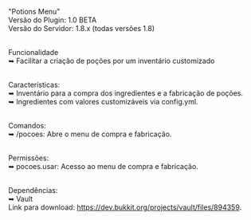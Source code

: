 "Potions Menu" <br/>
Versão do Plugin: 1.0 BETA <br/>
Versão do Servidor: 1.8.x (todas versões 1.8) <br/> <br/>

Funcionalidade <br/>
➥ Facilitar a criação de poções por um inventário customizado <br/> <br/>

Características: <br/>
➥ Inventário para a compra dos ingredientes e a fabricação de poções. <br/>
➥ Ingredientes com valores customizáveis via config.yml. <br/> <br/>

Comandos: <br/>
➥ /pocoes: Abre o menu de compra e fabricação. <br/> <br/>

Permissões: <br/>
➥ pocoes.usar: Acesso ao menu de compra e fabricação. <br/> <br/>

Dependências: <br/>
➥ Vault <br/>
Link para download: https://dev.bukkit.org/projects/vault/files/894359.
